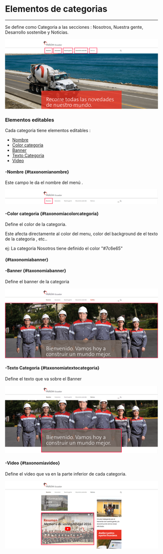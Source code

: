 # Elementos de categorias

---

Se define como Categoria a las secciones : Nosotros, Nuestra gente, Desarrollo sostenibe y Noticias.

![](/assets/DeepinScreenshot_select-area_20170926215839.png)

### Elementos editables

Cada categoria tiene elementos editables :

* [Nombre](#taxonomianombre)
* [Color categoria](#taxonomiacolorcategoria)
* [Banner](#taxonomiabanner)
* [Texto Categoria](#taxonomiatextocategoria)
* [Video](#taxonomiavideo)

#### -Nombre {#taxonomianombre}

Este campo le da el nombre del menú .

![](/assets/DeepinScreenshot_select-area_20170926221009.png)

#### -Color categoria {#taxonomiacolorcategoria}

Define el color de la categoria.

Este afecta directamente al color del menu, color del background de el texto de la categoria , etc..

ej: La categoria Nosotros tiene definido el color "\#7c6e65"

####  {#taxonomiabanner}

#### -Banner {#taxonomiabanner}

Define el banner de la categoria

![](/assets/DeepinScreenshot_select-area_20170926221919.png)

#### -Texto Categoria {#taxonomiatextocategoria}

Define el texto que va sobre el Banner

![](/assets/DeepinScreenshot_select-area_20170926222707.png)

#### -Video {#taxonomiavideo}

Define el video que va en la parte inferior de cada categoria.

![](/assets/DeepinScreenshot_select-area_20170926223229.png)

